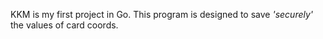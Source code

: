 KKM is my first project in Go. This program is designed to save *'securely'* the values of card coords.
